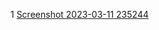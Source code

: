 1
[Screenshot 2023-03-11 235244](https://user-images.githubusercontent.com/93830215/224567856-0ed0a3a4-d529-4a7b-bd50-bccb2f4354e6.png)
